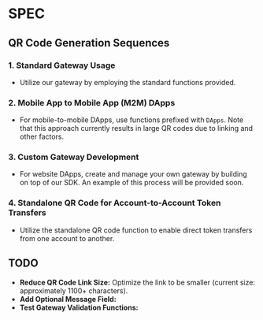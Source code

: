 # SPEC

## QR Code Generation Sequences

### 1. Standard Gateway Usage
- Utilize our gateway by employing the standard functions provided.

### 2. Mobile App to Mobile App (M2M) DApps
- For mobile-to-mobile DApps, use functions prefixed with `DApps`. Note that this approach currently results in large QR codes due to linking and other factors.

### 3. Custom Gateway Development
- For website DApps, create and manage your own gateway by building on top of our SDK. An example of this process will be provided soon.

### 4. Standalone QR Code for Account-to-Account Token Transfers
- Utilize the standalone QR code function to enable direct token transfers from one account to another.

## TODO

- **Reduce QR Code Link Size:** Optimize the link to be smaller (current size: approximately 1100+ characters).
- **Add Optional Message Field:**
- **Test Gateway Validation Functions:**
